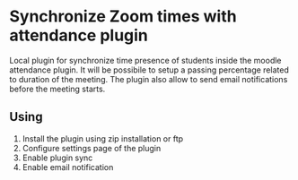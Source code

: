 Synchronize Zoom times with attendance plugin
=============================================

Local plugin for synchronize time presence of students inside the moodle attendance plugin.
It will be possibile to setup a passing percentage related to duration of the meeting.
The plugin also allow to send email notifications before the meeting starts.

Using
-----
1. Install the plugin using zip installation or ftp
2. Configure settings page of the plugin 
3. Enable plugin sync
4. Enable email notification